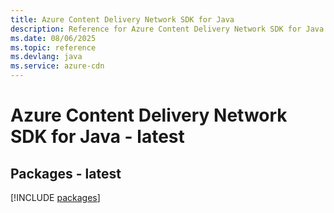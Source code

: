 ```yaml
---
title: Azure Content Delivery Network SDK for Java
description: Reference for Azure Content Delivery Network SDK for Java
ms.date: 08/06/2025
ms.topic: reference
ms.devlang: java
ms.service: azure-cdn
---
```

# Azure Content Delivery Network SDK for Java - latest
## Packages - latest
[!INCLUDE [packages](content-delivery-network-index.md)]